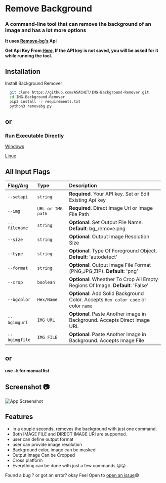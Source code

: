 
# Remove Background

### A command-line tool that can remove the background of an image and has a lot more options

**It uses [Remove-bg's](https://www.remove.bg/) Api**

**Get Api Key From [Here](https://www.remove.bg/api#remove-background), If the API key is not saved, you will be asked for it while running the tool.**

## Installation

Install Background Remover

```bash
  git clone https://github.com/ASACHIT/IMG-Background-Remover.git
  cd IMG-Background-Remover
  pip3 install -r requirements.txt
  python3 removebg.py  
```
## or
### Run Executable Directly

[Windows](https://github.com/ASACHIT/background-remover/releases/tag/v1.0-window)

[Linux](https://github.com/ASACHIT/background-remover/releases/tag/v1.0)

## All Input Flags

| Flag/Arg | Type     | Description                |
| :-------- | :------- | :------------------------- |
| `--setapi` | `string` | **Required**. Your API key. Set or Edit Existing Api key |
| `--img` | `URL or IMG path` | **Required**. Direct Image Url or Image File Path |
| `--filename` | `string` | **Optional**. Set Output File Name. **Default**: bg_remove.png |
| `--size` | `string` | **Optional**. Output Image Resolution Size |
| `--type` | `string` | **Optional**. Type Of Foreground Object. **Default**: 'autodetect' |
| `--format` | `string` | **Optional**. Output Image File Format (PNG,JPG,ZIP). **Default**: 'png' |
| `--crop` | `boolean` | **Optional**. Wheather To Crop All Empty Regions Of Image. **Default**: 'False' |
| `--bgcolor` | `Hex/Name` | **Optional**. Add Solid Background Color. Accepts `Hex color code` or color `name` |
| `--bgimgurl` | `IMG URL` | **Optional**. Paste Another image in Background. Accepts Direct Image URL |
| `--bgimgfile` | `IMG FILE` | **Optional**. Paste Another Image in Background. Accepts Image File |

## or

#### use ```-h``` for manual list

## Screenshot 📷

![App Screenshot](https://i.imgur.com/NrIn2Y4.png)

## Features

- In a couple seconds, removes the background with just one command.
- Both IMAGE FILE and DIRECT IMAGE URI are supported.
- user can define output format
- user can provide image resolution
- Background color, image can be masked
- Output image Can be Cropped
- Cross platform
- Everything can be done with just a few commands 😉😜
  
Found a bug ? or got an error? okay Feel Open to [open an issue](<https://github.com/ASACHIT/background-remover/issues>)😅
